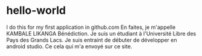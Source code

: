 # hello-world
I do this for my first application in github.com
En faites, je m'appelle KAMBALE LIKANGA Bénédiction. Je suis un étudiant à l'Université Libre des Pays des Grands Lacs.
Je suis entraint de débuter de développer en android studio. Ce cela qui m'a envoyé sur ce site.
